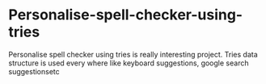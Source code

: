 # Personalise-spell-checker-using-tries
Personalise spell checker using tries is really interesting project. Tries data structure is used every where like keyboard suggestions, google search suggestionsetc 
